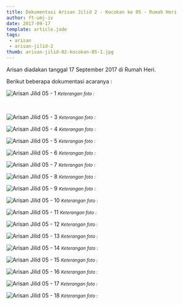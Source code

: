 ```yaml
---
title: Dokumentasi Arisan Jilid 2 - Kocokan ke 05 - Rumah Heri
author: ft-umj-iv
date: 2017-09-17
template: article.jade
tags:
 - arisan
 - arisan-jilid-2
thumb: arisan-jilid-02-kocokan-05-1.jpg
---
```


Arisan diadakan tanggal 17 September 2017 di Rumah Heri.

Berikut beberapa dokumentasi acaranya :

![Arisan Jilid 05 - 1](/story/assets/img/arisan-jilid-02-kocokan-05-1.jpg)
<small>_Keterangan foto :_</small>

<br/>
<span class="more"></span>


![Arisan Jilid 05 - 3](/story/assets/img/arisan-jilid-02-kocokan-05-3.jpg)
<small>_Keterangan foto :_</small>

![Arisan Jilid 05 - 4](/story/assets/img/arisan-jilid-02-kocokan-05-4.jpg)
<small>_Keterangan foto :_</small>

![Arisan Jilid 05 - 5](/story/assets/img/arisan-jilid-02-kocokan-05-5.jpg)
<small>_Keterangan foto :_</small>

![Arisan Jilid 05 - 6](/story/assets/img/arisan-jilid-02-kocokan-05-6.jpg)
<small>_Keterangan foto :_</small>

![Arisan Jilid 05 - 7](/story/assets/img/arisan-jilid-02-kocokan-05-7.jpg)
<small>_Keterangan foto :_</small>

![Arisan Jilid 05 - 8](/story/assets/img/arisan-jilid-02-kocokan-05-8.jpg)
<small>_Keterangan foto :_</small>

![Arisan Jilid 05 - 9](/story/assets/img/arisan-jilid-02-kocokan-05-9.jpg)
<small>_Keterangan foto :_</small>

![Arisan Jilid 05 - 10](/story/assets/img/arisan-jilid-02-kocokan-05-10.jpg)
<small>_Keterangan foto :_</small>

![Arisan Jilid 05 - 11](/story/assets/img/arisan-jilid-02-kocokan-05-11.jpg)
<small>_Keterangan foto :_</small>

![Arisan Jilid 05 - 12](/story/assets/img/arisan-jilid-02-kocokan-05-12.jpg)
<small>_Keterangan foto :_</small>

![Arisan Jilid 05 - 13](/story/assets/img/arisan-jilid-02-kocokan-05-13.jpg)
<small>_Keterangan foto :_</small>

![Arisan Jilid 05 - 14](/story/assets/img/arisan-jilid-02-kocokan-05-14.jpg)
<small>_Keterangan foto :_</small>

![Arisan Jilid 05 - 15](/story/assets/img/arisan-jilid-02-kocokan-05-15.jpg)
<small>_Keterangan foto :_</small>

![Arisan Jilid 05 - 16](/story/assets/img/arisan-jilid-02-kocokan-05-16.jpg)
<small>_Keterangan foto :_</small>

![Arisan Jilid 05 - 17](/story/assets/img/arisan-jilid-02-kocokan-05-17.jpg)
<small>_Keterangan foto :_</small>

![Arisan Jilid 05 - 18](/story/assets/img/arisan-jilid-02-kocokan-05-18.jpg)
<small>_Keterangan foto :_</small>

